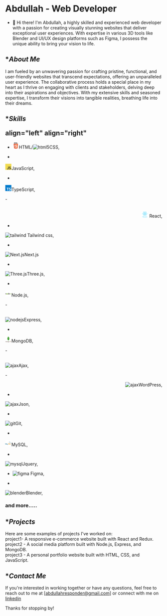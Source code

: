 # Abdullah - Web Developer

- 👋 Hi there! I'm Abdullah, a highly skilled and experienced web developer with a passion for creating visually stunning websites that deliver exceptional user experiences. With expertise in various 3D tools like Blender and UI/UX design platforms such as Figma, I possess the unique ability to bring your vision to life.




## **About Me*

I am fueled by an unwavering passion for crafting pristine, functional, and user-friendly websites that transcend expectations, offering an unparalleled user experience. The collaborative process holds a special place in my heart as I thrive on engaging with clients and stakeholders, delving deep into their aspirations and objectives. With my extensive skills and seasoned expertise, I transform their visions into tangible realities, breathing life into their dreams.




## **Skills* <p> </p> align="left" align="right"
- <p align="left" >
  <img src="https://raw.githubusercontent.com/devicons/devicon/master/icons/html5/html5-original-wordmark.svg" alt="html5" width="20" height="20"/>HTML/<img src="https://upload.wikimedia.org/wikipedia/commons/thumb/d/d5/CSS3_logo_and_wordmark.svg/120px-CSS3_logo_and_wordmark.svg.png" alt="html5" width="20" height="20"/>CSS,         </p> 
 -  <p align="right" > 
 <img src="https://raw.githubusercontent.com/devicons/devicon/master/icons/javascript/javascript-original.svg" alt="javascript" width="20" height="20"/>JavaScript, </p>
 -   <p align="left"  >
 <img src="https://raw.githubusercontent.com/devicons/devicon/master/icons/typescript/typescript-original.svg" alt="typescript" width="20" height="20"/>TypeScript,    </p>           -      <p  align="right" >         
<img src="https://raw.githubusercontent.com/devicons/devicon/master/icons/react/react-original-wordmark.svg" alt="react" width="20" height="20"/> React,   </p>  
 -   <p  align="left" > 
<img src="https://www.vectorlogo.zone/logos/tailwindcss/tailwindcss-icon.svg" alt="tailwind" width="20" height="20"/> Tailwind css,   </p>   
- <p align="right" > 
<img src="https://dinhanhthi.com/img/header/nextjs.png" alt="Next.js" width="20" height="20"/>Next.js   </p> 
  -   <p align="left"  > 

<img src="https://global.discourse-cdn.com/standard17/uploads/threejs/optimized/2X/e/e4f86d2200d2d35c30f7b1494e96b9595ebc2751_2_496x500.png" alt="Three.js" width="20" height="20"/>Three.js, </p> 
 -  <p  align="right" > 
<img src="https://raw.githubusercontent.com/devicons/devicon/master/icons/nodejs/nodejs-original-wordmark.svg" alt="nodejs" width="20" height="20"/>Node.js, </p>                   -   <p  align="left" >          
<img src="https://camo.githubusercontent.com/0566752248b4b31b2c4bdc583404e41066bd0b6726f310b73e1140deefcc31ac/68747470733a2f2f692e636c6f756475702e636f6d2f7a6659366c4c376546612d3330303078333030302e706e67" alt="nodejs" width="20" height="20"/>Express, </p>  
  -  <p  align="right" >    
<img src="https://raw.githubusercontent.com/devicons/devicon/master/icons/mongodb/mongodb-original-wordmark.svg" alt="mongodb" width="20" height="20"/>MongoDB,  </p>               -     <p  align="left" >            
 <img src="https://upload.wikimedia.org/wikipedia/commons/thumb/a/a1/AJAX_logo_by_gengns.svg/398px-AJAX_logo_by_gengns.svg.png?20221015001337" alt="ajax" width="20" height="20"/>Ajax, </p> 
      -   <p  align="right" > 
   <img src="https://upload.wikimedia.org/wikipedia/commons/thumb/9/98/WordPress_blue_logo.svg/150px-WordPress_blue_logo.svg.png" alt="ajax" width="20" height="20"/>WordPress, </p>
 -  <p  align="left" > 
  <img src="https://upload.wikimedia.org/wikipedia/commons/thumb/c/c9/JSON_vector_logo.svg/160px-JSON_vector_logo.svg.png" alt="ajax" width="20" height="20"/>Json,   </p>  
 -  <p  align="right" >
 <img src="https://www.vectorlogo.zone/logos/git-scm/git-scm-icon.svg" alt="git" width="20" height="20"/>Git, </p> 
 -  <p  align="left" >
  <img src="https://raw.githubusercontent.com/devicons/devicon/master/icons/mysql/mysql-original-wordmark.svg" alt="mysql" width="20" height="20"/>MySQL, </p> 
 -  <p  align="right" >
   <img src="https://technokrats.in/wp-content/uploads/2020/11/Content1-7.png" alt="mysql" width="20" height="20"/>Jquery,              </p>                  
 -  <p  align="left" >
    <img src="https://www.vectorlogo.zone/logos/figma/figma-icon.svg" alt="figma" width="20" height="20"/> Figma,   </p> 
 -  <p  align="right" >
   <img src="https://download.blender.org/branding/community/blender_community_badge_white.svg" alt="blender" width="20" height="20"/>Blender,     </p>                         
  ### and more.....  




## **Projects*

Here are some examples of projects I've worked on: <br />
project1- A responsive e-commerce website built with React and Redux. <br />
project2 - A social media platform built with Node.js, Express, and MongoDB. <br />
project3 - A personal portfolio website built with HTML, CSS, and JavaScript. <br />




 ## **Contact Me*

If you're interested in working together or have any questions,
feel free to reach out to me at [abdullahresponder@gmail.com] or connect with me on [linkedin]( https://www.linkedin.com/in/abdullah-future-b52323280/)

Thanks for stopping by!
